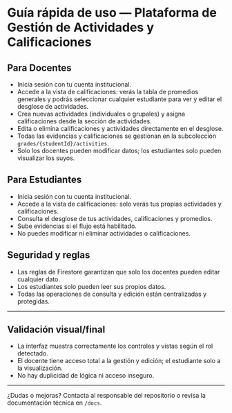 # Guía rápida de uso — Plataforma de Gestión de Actividades y Calificaciones

## Para Docentes

- Inicia sesión con tu cuenta institucional.
- Accede a la vista de calificaciones: verás la tabla de promedios generales y podrás seleccionar cualquier estudiante para ver y editar el desglose de actividades.
- Crea nuevas actividades (individuales o grupales) y asigna calificaciones desde la sección de actividades.
- Edita o elimina calificaciones y actividades directamente en el desglose.
- Todas las evidencias y calificaciones se gestionan en la subcolección `grades/{studentId}/activities`.
- Solo los docentes pueden modificar datos; los estudiantes solo pueden visualizar los suyos.

## Para Estudiantes

- Inicia sesión con tu cuenta institucional.
- Accede a la vista de calificaciones: solo verás tus propias actividades y calificaciones.
- Consulta el desglose de tus actividades, calificaciones y promedios.
- Sube evidencias si el flujo está habilitado.
- No puedes modificar ni eliminar actividades o calificaciones.

## Seguridad y reglas

- Las reglas de Firestore garantizan que solo los docentes pueden editar cualquier dato.
- Los estudiantes solo pueden leer sus propios datos.
- Todas las operaciones de consulta y edición están centralizadas y protegidas.

---

## Validación visual/final

- La interfaz muestra correctamente los controles y vistas según el rol detectado.
- El docente tiene acceso total a la gestión y edición; el estudiante solo a la visualización.
- No hay duplicidad de lógica ni acceso inseguro.

---

¿Dudas o mejoras? Contacta al responsable del repositorio o revisa la documentación técnica en `/docs`.
